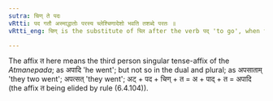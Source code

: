 ```yaml
---
sutra: चिण् ते पदः
vRtti: पद गतौ अस्माद्धातोः परस्य च्लेश्चिणादेशो भवति तशब्दे परतः ॥
vRtti_eng: चिण् is the substitute of च्लि after the verb पद् 'to go', when the affix त follows.

---
```

The affix त here means the third person singular tense-affix of the _Atmanepada_; as अपादि 'he went'; but not so in the dual and plural; as अपसाताम् 'they two went'; अपत्सत् 'they went'; अट् + पद + चिण् + त = अ + पाद् + त = अपादि (the affix त being elided by rule (6.4.104)).